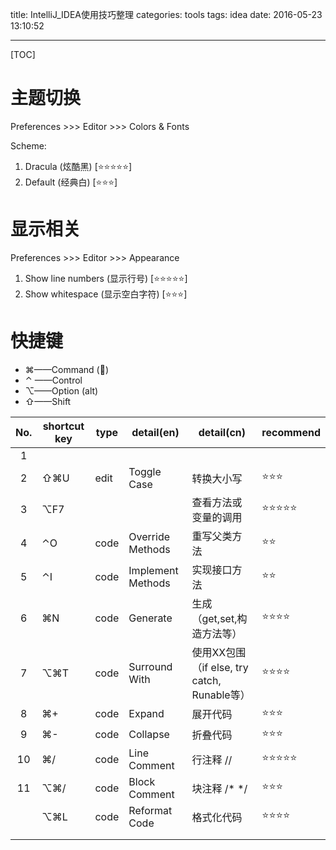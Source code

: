 title: IntelliJ_IDEA使用技巧整理
categories: tools
tags: idea
date: 2016-05-23 13:10:52

---

<!--head-->

[TOC]

# 主题切换

Preferences >>> Editor >>> Colors & Fonts

Scheme:

1. Dracula (炫酷黑) [⭐️⭐️⭐️⭐️⭐️]
2. Default (经典白) [⭐️⭐️⭐️]

# 显示相关

Preferences >>> Editor >>> Appearance

1. Show line numbers (显示行号) [⭐️⭐️⭐️⭐️⭐️]
2. Show whitespace (显示空白字符) [⭐️⭐️⭐️]



# 快捷键

- ⌘——Command ()
- ⌃ ——Control
- ⌥——Option (alt)
- ⇧——Shift





| No.  | shortcut key | type | detail(en)        | detail(cn)                           | recommend  |
| :--: | ------------ | ---- | ----------------- | ------------------------------------ | ---------- |
|  1   |              |      |                   |                                      |            |
|  2   | ⇧⌘U          | edit | Toggle Case       | 转换大小写                                | ⭐️⭐️⭐️     |
|  3   | ⌥F7          |      |                   | 查看方法或变量的调用                           | ⭐️⭐️⭐️⭐️⭐️ |
|  4   | ⌃O           | code | Override Methods  | 重写父类方法                               | ⭐️⭐️       |
|  5   | ⌃I           | code | Implement Methods | 实现接口方法                               | ⭐️⭐️       |
|  6   | ⌘N           | code | Generate          | 生成（get,set,构造方法等）                    | ⭐️⭐️⭐️⭐️   |
|  7   | ⌥⌘T          | code | Surround With     | 使用XX包围（if else, try catch, Runable等） | ⭐️⭐️⭐️⭐️   |
|  8   | ⌘+           | code | Expand            | 展开代码                                 | ⭐️⭐️⭐️     |
|  9   | ⌘-           | code | Collapse          | 折叠代码                                 | ⭐️⭐️⭐️     |
|  10  | ⌘/           | code | Line Comment      | 行注释 //                               | ⭐️⭐️⭐️⭐️⭐️ |
|  11  | ⌥⌘/          | code | Block Comment     | 块注释 /* */                            | ⭐️⭐️⭐️     |
|      | ⌥⌘L          | code | Reformat Code     | 格式化代码                                | ⭐️⭐️⭐️⭐️   |
|      |              |      |                   |                                      |            |
|      |              |      |                   |                                      |            |



<!--more-->



<!--body-->

